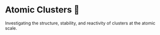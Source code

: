 # Atomic Clusters 🔬

Investigating the structure, stability, and reactivity of clusters at the atomic scale.
